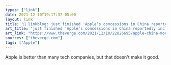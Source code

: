 ```yaml
---
types: ["link"]
date: 2021-12-10T19:17:37-05:00
layout: link
title: "🔗 linkblog: just finished 'Apple’s concessions in China reportedly include a secret $275 billion deal and one odd change in Maps - The Verge'"
art_title: "just finished 'Apple’s concessions in China reportedly include a secret $275 billion deal and one odd change in Maps - The Verge"
art_link: "https://www.theverge.com/2021/12/10/22826695/apple-china-mou-275-billion-tim-cook-icloud"
sources: ["theverge.com"]
tags: ["Apple"]
---
```

Apple is better than many tech companies, but that doesn't make it good.
